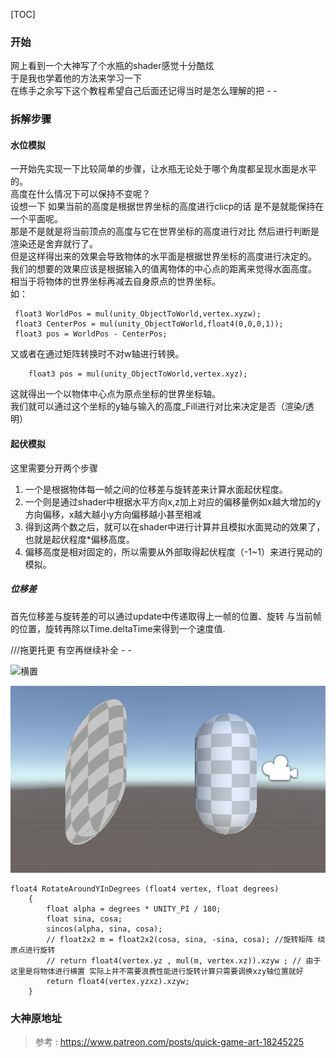 [TOC]
### 开始
网上看到一个大神写了个水瓶的shader感觉十分酷炫  
于是我也学着他的方法来学习一下  
在练手之余写下这个教程希望自己后面还记得当时是怎么理解的把 - -


### 拆解步骤

#### 水位模拟

一开始先实现一下比较简单的步骤，让水瓶无论处于哪个角度都呈现水面是水平的。  
高度在什么情况下可以保持不变呢？  
设想一下 如果当前的高度是根据世界坐标的高度进行clicp的话 是不是就能保持在一个平面呢。  
那是不是就是将当前顶点的高度与它在世界坐标的高度进行对比 然后进行判断是渲染还是舍弃就行了。  
但是这样得出来的效果会导致物体的水平面是根据世界坐标的高度进行决定的。  
我们的想要的效果应该是根据输入的值离物体的中心点的距离来觉得水面高度。  
相当于将物体的世界坐标再减去自身原点的世界坐标。  
如：
```
 float3 WorldPos = mul(unity_ObjectToWorld,vertex.xyzw);
 float3 CenterPos = mul(unity_ObjectToWorld,float4(0,0,0,1));
 float3 pos = WorldPos - CenterPos;
```
又或者在通过矩阵转换时不对w轴进行转换。 
```
    float3 pos = mul(unity_ObjectToWorld,vertex.xyz);
```
这就得出一个以物体中心点为原点坐标的世界坐标轴。  
我们就可以通过这个坐标的y轴与输入的高度_Fill进行对比来决定是否（渲染/透明）


#### 起伏模拟
这里需要分开两个步骤
1. 一个是根据物体每一帧之间的位移差与旋转差来计算水面起伏程度。
2. 一个则是通过shader中根据水平方向x,z加上对应的偏移量例如x越大增加的y方向偏移，x越大越小y方向偏移越小甚至相减
3. 得到这两个数之后，就可以在shader中进行计算并且模拟水面晃动的效果了，也就是起伏程度*偏移高度。
4. 偏移高度是相对固定的，所以需要从外部取得起伏程度（-1~1）来进行晃动的模拟。

##### 位移差
首先位移差与旋转差的可以通过update中传递取得上一帧的位置、旋转 与当前帧的位置，旋转再除以Time.deltaTime来得到一个速度值.

///拖更托更 有空再继续补全 - -

![横置](https://img-blog.csdnimg.cn/20200521232110597.jpg?x-oss-process=image/watermark,type_ZmFuZ3poZW5naGVpdGk,shadow_10,text_aHR0cHM6Ly9ibG9nLmNzZG4ubmV0L3FxXzM5MDk5NjE5,size_10,color_FFFFFF,t_70)


![image](https://raw.githubusercontent.com/kingskiwalker/Bottle/master/Image/1589771103(1).png)


```
float4 RotateAroundYInDegrees (float4 vertex, float degrees)
    {
        float alpha = degrees * UNITY_PI / 180;
        float sina, cosa;
        sincos(alpha, sina, cosa);
        // float2x2 m = float2x2(cosa, sina, -sina, cosa); //旋转矩阵 绕原点进行旋转
        // return float4(vertex.yz , mul(m, vertex.xz)).xzyw ; // 由于这里是将物体进行横置 实际上并不需要浪费性能进行旋转计算只需要调换xzy轴位置就好
        return float4(vertex.yzxz).xzyw;
    }
```



### 大神原地址
> 参考 :  https://www.patreon.com/posts/quick-game-art-18245225
